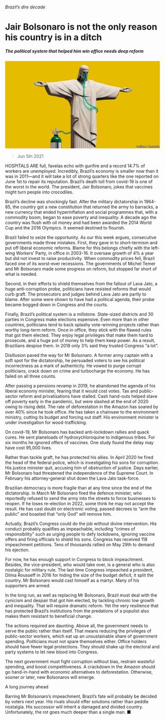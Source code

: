 ###### Brazil’s dire decade

# Jair Bolsonaro is not the only reason his country is in a ditch 

##### The political system that helped him win office needs deep reform 

![image](images/20210605_ldd002.jpg) 

> Jun 5th 2021 

HOSPITALS ARE full, favelas echo with gunfire and a record 14.7% of workers are unemployed. Incredibly, Brazil’s economy is smaller now than it was in 2011—and it will take a lot of strong quarters like the one reported on June 1st to repair its reputation. Brazil’s death toll from covid-19 is one of the worst in the world. The president, Jair Bolsonaro, jokes that vaccines might turn people into crocodiles.

Brazil’s decline was shockingly fast. After the military dictatorship in 1964-85, the country got a new constitution that returned the army to barracks, a new currency that ended hyperinflation and social programmes that, with a commodity boom, began to ease poverty and inequality. A decade ago the country was flush with oil money and had been awarded the 2014 World Cup and the 2016 Olympics. It seemed destined to flourish.


Brazil failed to seize the opportunity. As our  this week argues, consecutive governments made three mistakes. First, they gave in to short-termism and put off liberal economic reforms. Blame for this belongs chiefly with the left-wing Workers’ Party, in office in 2003-16. It oversaw growth of 4% a year but did not invest to raise productivity. When commodity prices fell, Brazil faced one of its worst-ever recessions. The governments of Michel Temer and Mr Bolsonaro made some progress on reform, but stopped far short of what is needed.

Second, in their efforts to shield themselves from the fallout of Lava Jato, a huge anti-corruption probe, politicians have resisted reforms that would curb graft. The prosecutors and judges behind Lava Jato are partly to blame. After some were shown to have had a political agenda, their probe became bogged down in Congress and the courts.

Finally, Brazil’s political system is a millstone. State-sized districts and 30 parties in Congress make elections expensive. Even more than in other countries, politicians tend to back splashy vote-winning projects rather than worthy long-term reform. Once in office, they stick with the flawed rules that got them elected. They enjoy legal privileges that make them hard to prosecute, and a huge pot of money to help them keep power. As a result, Brazilians despise them. In 2018 only 3% said they trusted Congress “a lot”.

Disillusion paved the way for Mr Bolsonaro. A former army captain with a soft spot for the dictatorship, he persuaded voters to see his political incorrectness as a mark of authenticity. He vowed to purge corrupt politicians, crack down on crime and turbocharge the economy. He has failed on all three counts.

After passing a pensions revamp in 2019, he abandoned the agenda of his liberal economy minister, fearing that it would cost votes. Tax and public-sector reform and privatisations have stalled. Cash hand-outs helped stave off poverty early in the pandemic, but were slashed at the end of 2020 owing to rising debt. The rate of deforestation in the Amazon has soared by over 40% since he took office. He has taken a chainsaw to the environment ministry, cutting its budget and forcing out staff. His environment minister is under investigation for wood-trafficking.

On covid-19, Mr Bolsonaro has backed anti-lockdown rallies and quack cures. He sent planeloads of hydroxychloroquine to indigenous tribes. For six months he ignored offers of vaccines. One study found the delay may have cost 95,000 lives.

Rather than tackle graft, he has protected his allies. In April 2020 he fired the head of the federal police, which is investigating his sons for corruption. His justice minister quit, accusing him of obstruction of justice. Days earlier, Mr Bolsonaro had threatened the independence of the Supreme Court. In February his attorney-general shut down the Lava Jato task-force.

Brazilian democracy is more fragile than at any time since the end of the dictatorship. In March Mr Bolsonaro fired the defence minister, who reportedly refused to send the army into the streets to force businesses to reopen. If he loses re-election in 2022, some think he may not accept the result. He has cast doubt on electronic voting, passed decrees to “arm the public” and boasted that “only God” will remove him.

Actually, Brazil’s Congress could do the job without divine intervention. His conduct probably qualifies as impeachable, including “crimes of responsibility” such as urging people to defy lockdowns, ignoring vaccine offers and firing officials to shield his sons. Congress has received 118 impeachment petitions. Tens of thousands rallied on May 29th to demand his ejection.

For now, he has enough support in Congress to block impeachment. Besides, the vice-president, who would take over, is a general who is also nostalgic for military rule. The last time Congress impeached a president, Dilma Rousseff in 2016 for hiding the size of the budget deficit, it split the country. Mr Bolsonaro would cast himself as a martyr. Many of his supporters are armed.

In the long run, as well as replacing Mr Bolsonaro, Brazil must deal with the cynicism and despair that got him elected, by tackling chronic low growth and inequality. That will require dramatic reform. Yet the very resilience that has protected Brazil’s institutions from the predations of a populist also makes them resistant to beneficial change.

The actions required are daunting. Above all, the government needs to serve the public rather than itself. That means reducing the privileges of public-sector workers, which eat up an unsustainable share of government spending. Politicians must not spare themselves either. Office holders should have fewer legal protections. They should shake up the electoral and party systems to let new blood into Congress.

The next government must fight corruption without bias, restrain wasteful spending, and boost competitiveness. A crackdown in the Amazon should go hand-in-hand with economic alternatives to deforestation. Otherwise, sooner or later, new Bolsonaros will emerge.

A long journey ahead

Barring Mr Bolsonaro’s impeachment, Brazil’s fate will probably be decided by voters next year. His rivals should offer solutions rather than peddle nostalgia. His successor will inherit a damaged and divided country. Unfortunately, the rot goes much deeper than a single man. ■

